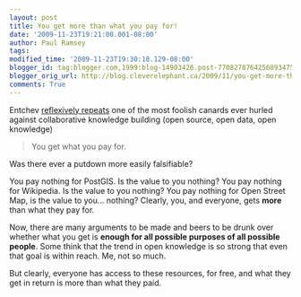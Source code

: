```yaml
---
layout: post
title: You get more than what you pay for!
date: '2009-11-23T19:21:00.001-08:00'
author: Paul Ramsey
tags: 
modified_time: '2009-11-23T19:30:18.129-08:00'
blogger_id: tag:blogger.com,1999:blog-14903426.post-7708278764256093475
blogger_orig_url: http://blog.cleverelephant.ca/2009/11/you-get-more-than-what-you-pay-for.html
comments: True
---
```


Entchev [reflexively repeats](http://blog.entchev.com/2009/11/23/report-wikipedia-losing-volunteers-is-open-street-map-next.aspx?ref=rss) one of the most foolish canards ever hurled against collaborative knowledge building (open source, open data, open knowledge)

> You get what you pay for.

Was there ever a putdown more easily falsifiable? 

You pay nothing for PostGIS. Is the value to you nothing? You pay nothing for Wikipedia. Is the value to you nothing? You pay nothing for Open Street Map, is the value to you... nothing? Clearly, you, and everyone, gets **more** than what they pay for.

Now, there are many arguments to be made and beers to be drunk over whether what you get is **enough for all possible purposes of all possible people**. Some think that the trend in open knowledge is so strong that even that goal is within reach. Me, not so much. 

But clearly, everyone has access to these resources, for free, and what they get in return is more than what they paid.

